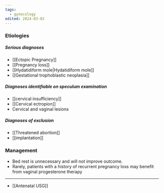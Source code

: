 ```yaml
---
tags:
  - gynecology
edited: 2024-03-02
---
```

### Etiologies
##### Serious diagnoses
- [[Ectopic Pregnancy]]
- [[Pregnancy loss]] 
- [[Hydatidiform mole|Hydatidiform mole]] 
- [[Gestational trophoblastic neoplasia]] 
##### Diagnoses identifiable on speculum examination
- [[cervical insufficiency]] 
- [[Cervical ectropion]]
- Cervical and vaginal lesions
##### Diagnoses of exclusion
- [[Threatened abortion]]
- [[implantation]] 

### Management
- Bed rest is unnecessary and will not improve outcome.
- Rarely, patients with a history of recurrent pregnancy loss may benefit from vaginal progesterone therapy
---
- [[Antenatal USG]] 